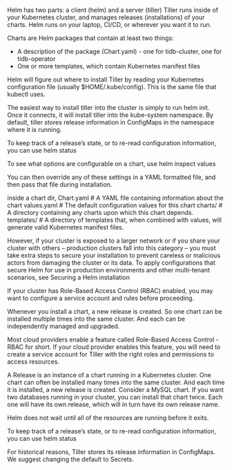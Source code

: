 Helm has two parts: a client (helm) and a server (tiller)
Tiller runs inside of your Kubernetes cluster, and manages releases (installations) of your charts.
Helm runs on your laptop, CI/CD, or wherever you want it to run.

Charts are Helm packages that contain at least two things:
* A description of the package (Chart.yaml) - one for tidb-cluster, one for tidb-operator
* One or more templates, which contain Kubernetes manifest files

Helm will figure out where to install Tiller by reading your Kubernetes configuration file (usually $HOME/.kube/config). This is the same file that kubectl uses.

The easiest way to install tiller into the cluster is simply to run helm init. Once it connects, it will install tiller into the kube-system namespace.  By default, tiller stores release information in ConfigMaps in the namespace where it is running. 

To keep track of a release’s state, or to re-read configuration information, you can use helm status

To see what options are configurable on a chart, use helm inspect values

You can then override any of these settings in a YAML formatted file, and then pass that file during installation.

inside a chart dir, 
Chart.yaml          # A YAML file containing information about the chart
values.yaml         # The default configuration values for this chart
charts/             # A directory containing any charts upon which this chart depends.
templates/          # A directory of templates that, when combined with values, will generate valid Kubernetes manifest files.

However, if your cluster is exposed to a larger network or if you share your cluster with others – production clusters fall into this category – you must take extra steps to secure your installation to prevent careless or malicious actors from damaging the cluster or its data. To apply configurations that secure Helm for use in production environments and other multi-tenant scenarios, see Securing a Helm installation

If your cluster has Role-Based Access Control (RBAC) enabled, you may want to configure a service account and rules before proceeding.

Whenever you install a chart, a new release is created. So one chart can be installed multiple times into the same cluster. And each can be independently managed and upgraded.

Most cloud providers enable a feature called Role-Based Access Control - RBAC for short. If your cloud provider enables this feature, you will need to create a service account for Tiller with the right roles and permissions to access resources.

A Release is an instance of a chart running in a Kubernetes cluster. One chart can often be installed many times into the same cluster. And each time it is installed, a new release is created. Consider a MySQL chart. If you want two databases running in your cluster, you can install that chart twice. Each one will have its own release, which will in turn have its own release name.

Helm does not wait until all of the resources are running before it exits.

To keep track of a release’s state, or to re-read configuration information, you can use helm status

For historical reasons, Tiller stores its release information in ConfigMaps. We suggest changing the default to Secrets.
